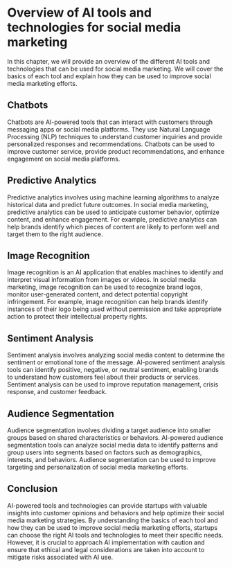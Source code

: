 Overview of AI tools and technologies for social media marketing
====================================================================================================================================================

In this chapter, we will provide an overview of the different AI tools and technologies that can be used for social media marketing. We will cover the basics of each tool and explain how they can be used to improve social media marketing efforts.

Chatbots
--------

Chatbots are AI-powered tools that can interact with customers through messaging apps or social media platforms. They use Natural Language Processing (NLP) techniques to understand customer inquiries and provide personalized responses and recommendations. Chatbots can be used to improve customer service, provide product recommendations, and enhance engagement on social media platforms.

Predictive Analytics
--------------------

Predictive analytics involves using machine learning algorithms to analyze historical data and predict future outcomes. In social media marketing, predictive analytics can be used to anticipate customer behavior, optimize content, and enhance engagement. For example, predictive analytics can help brands identify which pieces of content are likely to perform well and target them to the right audience.

Image Recognition
-----------------

Image recognition is an AI application that enables machines to identify and interpret visual information from images or videos. In social media marketing, image recognition can be used to recognize brand logos, monitor user-generated content, and detect potential copyright infringement. For example, image recognition can help brands identify instances of their logo being used without permission and take appropriate action to protect their intellectual property rights.

Sentiment Analysis
------------------

Sentiment analysis involves analyzing social media content to determine the sentiment or emotional tone of the message. AI-powered sentiment analysis tools can identify positive, negative, or neutral sentiment, enabling brands to understand how customers feel about their products or services. Sentiment analysis can be used to improve reputation management, crisis response, and customer feedback.

Audience Segmentation
---------------------

Audience segmentation involves dividing a target audience into smaller groups based on shared characteristics or behaviors. AI-powered audience segmentation tools can analyze social media data to identify patterns and group users into segments based on factors such as demographics, interests, and behaviors. Audience segmentation can be used to improve targeting and personalization of social media marketing efforts.

Conclusion
----------

AI-powered tools and technologies can provide startups with valuable insights into customer opinions and behaviors and help optimize their social media marketing strategies. By understanding the basics of each tool and how they can be used to improve social media marketing efforts, startups can choose the right AI tools and technologies to meet their specific needs. However, it is crucial to approach AI implementation with caution and ensure that ethical and legal considerations are taken into account to mitigate risks associated with AI use.
